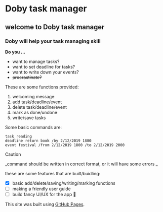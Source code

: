 # Doby task manager
## welcome to Doby task manager
### Doby will help your task managing skill

**Do you ...**
- want to manage tasks?
- want to set deadline for tasks?
- want to write down your events?
- ~~procrastinate?~~

These are some functions provided:
1. welcoming message
2. add task/deadline/event
3. delete task/deadline/event
4. mark as done/undone
5. write/save tasks

Some basic commands are:
```
task reading
deadline return book /by 2/12/2019 1800
event festival /from 2/12/2019 1800 /to 2/12/2019 2000
```

> [!CAUTION]
> _command should be written in correct format, or it will have some errors _

these are some features that are built/buidling:
- [x] basic add/delete/saving/writing/marking functions
- [ ] making a friendly user guide
- [ ] build fancy UI/UX for the app :tada:

This site was built using [GitHub Pages](https://pages.github.com/).
